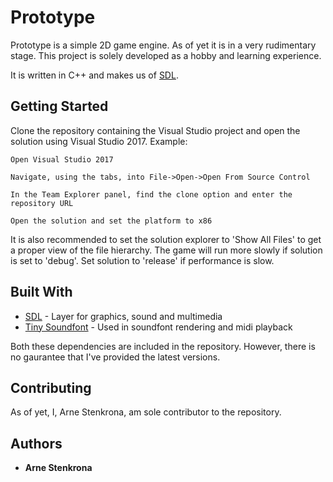 # Prototype

Prototype is a simple 2D game engine. As of yet it is in a very 
rudimentary stage. This project is solely developed as a hobby 
and learning experience.

It is written in C++ and makes us of [SDL](https://www.libsdl.org/
).
## Getting Started

Clone the repository containing the Visual Studio project and open the solution using Visual Studio 2017.
Example:

```
Open Visual Studio 2017
```
```
Navigate, using the tabs, into File->Open->Open From Source Control
```
```
In the Team Explorer panel, find the clone option and enter the repository URL
```
```
Open the solution and set the platform to x86
```

It is also recommended to set the solution explorer to 'Show All Files' to get a
proper view of the file hierarchy. The game will run more slowly if solution is set to
'debug'. Set solution to 'release' if performance is slow.

## Built With

* [SDL](https://www.libsdl.org/) - Layer for graphics, sound and multimedia
* [Tiny Soundfont](https://github.com/schellingb/TinySoundFont) - Used in soundfont rendering and midi playback

Both these dependencies are included in the repository. However, there is no gaurantee that I've provided the latest versions.

## Contributing

As of yet, I, Arne Stenkrona, am sole contributor to the repository.

## Authors

* **Arne Stenkrona** 

